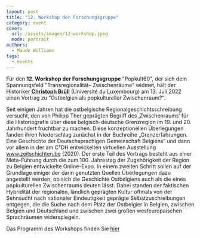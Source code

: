 ```yaml
---
layout: post
title: "12. Workshop der Forschungsgruppe"
category: event
cover:
  url: /assets/images/12-workshop.jpeg
  mode: portrait
authors:
  - Maude Williams
tags:
  - events
---
```


Für den **12. Workshop der Forschungsgruppe** "Popkult60", der sich dem Spannungsfeld "Transregionalität– Zwischenräume" widmet, hält der Historiker [**Christoph Brüll**](https://wwwfr.uni.lu/c2dh/people/christoph_bruell) (Université du Luxembourg) am 13. Juli 2022 einen Vortrag zu "Ostbelgien als popkultureller Zwischenraum?".

<!-- more -->

Seit einigen Jahren hat die ostbelgische Regionalgeschichtsschreibung versucht, den von Philipp
Ther geprägten Begriff des ‚Zwischenraums‘ für die Historiografie über diese belgisch-deutsche
Grenzregion im 19. und 20. Jahrhundert fruchtbar zu machen. Diese konzeptionellen
Überlegungen fanden ihren Niederschlag zunächst in der Buchreihe „Grenzerfahrungen. Eine
Geschichte der Deutschsprachigen Gemeinschaft Belgiens“ und dann vor allem in der am C²DH
entwickelten virtuellen Ausstellung www.zeitschichten.be (2020).
Der erste Teil des Vortrags besteht aus einer Meta-Führung durch die zum 100. Jahrestag der
Zugehörigkeit der Region zu Belgien entwickelte Online-Expo. In einem zweiten Schritt sollen auf
der Grundlage einiger der darin genutzten Quellen Überlegungen dazu angestellt werden, ob sich
die Geschichte Ostbelgiens auch als die eines popkulturellen Zwischenraums deuten lässt. Dabei
standen der faktischen Hybridität der regionalen, ländlich geprägten Kultur oftmals von der
Sehnsucht nach nationaler Eindeutigkeit geprägte Selbstzuschreibungen entgegen, die die Suche
nach dem Platz der Ostbelgier in Belgien, zwischen Belgien und Deutschland und zwischen zwei
großen westeuropäischen Sprachräumen widerspiegeln.

Das Programm des Workshops finden Sie [hier](../../../../assets/pdf/flyer-12-workshop.pdf)
